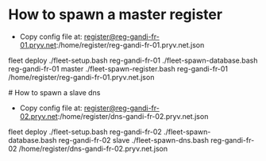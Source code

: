 # How to spawn a master register

- Copy config file at: 
	register@reg-gandi-fr-01.pryv.net:/home/register/reg-gandi-fr-01.pryv.net.json

fleet deploy
./fleet-setup.bash reg-gandi-fr-01
./fleet-spawn-database.bash reg-gandi-fr-01 master
./fleet-spawn-register.bash reg-gandi-fr-01 /home/register/reg-gandi-fr-01.pryv.net.json


# How to spawn a slave dns
- Copy config file at: 
	register@reg-gandi-fr-02.pryv.net:/home/register/dns-gandi-fr-02.pryv.net.json

fleet deploy
./fleet-setup.bash reg-gandi-fr-02
./fleet-spawn-database.bash reg-gandi-fr-02 slave
./fleet-spawn-dns.bash reg-gandi-fr-02 /home/register/dns-gandi-fr-02.pryv.net.json